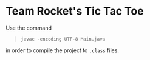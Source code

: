 # Team Rocket's Tic Tac Toe

Use the command

> `javac -encoding UTF-8 Main.java`

in order to compile the project to `.class` files.
